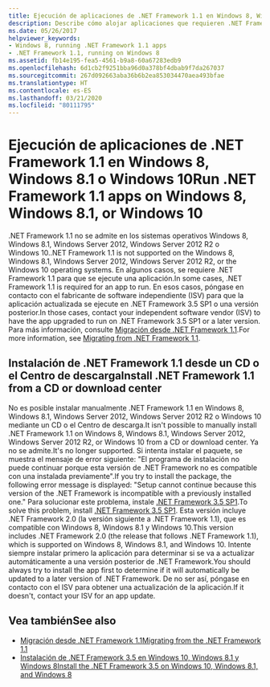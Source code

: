 ```yaml
---
title: Ejecución de aplicaciones de .NET Framework 1.1 en Windows 8, Windows 8.1 o Windows 10
description: Describe cómo alojar aplicaciones que requieren .NET Framework 1.1, que ya no se admiten en muchas versiones del sistema operativo Windows.
ms.date: 05/26/2017
helpviewer_keywords:
- Windows 8, running .NET Framework 1.1 apps
- .NET Framework 1.1, running on Windows 8
ms.assetid: fb14e195-fea5-4561-b9a8-60a67283edb9
ms.openlocfilehash: 6d1cb2f9251bba96d0a378bf4dbab9f7da267037
ms.sourcegitcommit: 267d092663aba36b6b2ea853034470aea493bfae
ms.translationtype: HT
ms.contentlocale: es-ES
ms.lasthandoff: 03/21/2020
ms.locfileid: "80111795"
---
```

# <a name="run-net-framework-11-apps-on-windows-8-windows-81-or-windows-10"></a><span data-ttu-id="578dc-103">Ejecución de aplicaciones de .NET Framework 1.1 en Windows 8, Windows 8.1 o Windows 10</span><span class="sxs-lookup"><span data-stu-id="578dc-103">Run .NET Framework 1.1 apps on Windows 8, Windows 8.1, or Windows 10</span></span>

<span data-ttu-id="578dc-104">.NET Framework 1.1 no se admite en los sistemas operativos Windows 8, Windows 8.1, Windows Server 2012, Windows Server 2012 R2 o Windows 10.</span><span class="sxs-lookup"><span data-stu-id="578dc-104">.NET Framework 1.1 is not supported on the Windows 8, Windows 8.1, Windows Server 2012, Windows Server 2012 R2, or the Windows 10 operating systems.</span></span> <span data-ttu-id="578dc-105">En algunos casos, se requiere .NET Framework 1.1 para que se ejecute una aplicación.</span><span class="sxs-lookup"><span data-stu-id="578dc-105">In some cases, .NET Framework 1.1 is required for an app to run.</span></span> <span data-ttu-id="578dc-106">En esos casos, póngase en contacto con el fabricante de software independiente (ISV) para que la aplicación actualizada se ejecute en .NET Framework 3.5 SP1 o una versión posterior.</span><span class="sxs-lookup"><span data-stu-id="578dc-106">In those cases, contact your independent software vendor (ISV) to have the app upgraded to run on .NET Framework 3.5 SP1 or a later version.</span></span> <span data-ttu-id="578dc-107">Para más información, consulte [Migración desde .NET Framework 1.1](../migration-guide/migrating-from-the-net-framework-1-1.md).</span><span class="sxs-lookup"><span data-stu-id="578dc-107">For more information, see [Migrating from .NET Framework 1.1](../migration-guide/migrating-from-the-net-framework-1-1.md).</span></span>

## <a name="install-net-framework-11-from-a-cd-or-download-center"></a><span data-ttu-id="578dc-108">Instalación de .NET Framework 1.1 desde un CD o el Centro de descarga</span><span class="sxs-lookup"><span data-stu-id="578dc-108">Install .NET Framework 1.1 from a CD or download center</span></span>

<span data-ttu-id="578dc-109">No es posible instalar manualmente .NET Framework 1.1 en Windows 8, Windows 8.1, Windows Server 2012, Windows Server 2012 R2 o Windows 10 mediante un CD o el Centro de descarga.</span><span class="sxs-lookup"><span data-stu-id="578dc-109">It isn't possible to manually install .NET Framework 1.1 on Windows 8, Windows 8.1, Windows Server 2012, Windows Server 2012 R2, or Windows 10 from a CD or download center.</span></span> <span data-ttu-id="578dc-110">Ya no se admite.</span><span class="sxs-lookup"><span data-stu-id="578dc-110">It's no longer supported.</span></span> <span data-ttu-id="578dc-111">Si intenta instalar el paquete, se muestra el mensaje de error siguiente: "El programa de instalación no puede continuar porque esta versión de .NET Framework no es compatible con una instalada previamente".</span><span class="sxs-lookup"><span data-stu-id="578dc-111">If you try to install the package, the following error message is displayed: "Setup cannot continue because this version of the .NET Framework is incompatible with a previously installed one."</span></span> <span data-ttu-id="578dc-112">Para solucionar este problema, instale [.NET Framework 3.5 SP1](https://www.microsoft.com/download/details.aspx?id=22).</span><span class="sxs-lookup"><span data-stu-id="578dc-112">To solve this problem, install [.NET Framework 3.5 SP1](https://www.microsoft.com/download/details.aspx?id=22).</span></span> <span data-ttu-id="578dc-113">Esta versión incluye .NET Framework 2.0 (la versión siguiente a .NET Framework 1.1), que es compatible con Windows 8, Windows 8.1 y Windows 10.</span><span class="sxs-lookup"><span data-stu-id="578dc-113">This version includes .NET Framework 2.0 (the release that follows .NET Framework 1.1), which is supported on Windows 8, Windows 8.1, and Windows 10.</span></span> <span data-ttu-id="578dc-114">Intente siempre instalar primero la aplicación para determinar si se va a actualizar automáticamente a una versión posterior de .NET Framework.</span><span class="sxs-lookup"><span data-stu-id="578dc-114">You should always try to install the app first to determine if it will automatically be updated to a later version of .NET Framework.</span></span> <span data-ttu-id="578dc-115">De no ser así, póngase en contacto con el ISV para obtener una actualización de la aplicación.</span><span class="sxs-lookup"><span data-stu-id="578dc-115">If it doesn't, contact your ISV for an app update.</span></span>

## <a name="see-also"></a><span data-ttu-id="578dc-116">Vea también</span><span class="sxs-lookup"><span data-stu-id="578dc-116">See also</span></span>

- [<span data-ttu-id="578dc-117">Migración desde .NET Framework 1.1</span><span class="sxs-lookup"><span data-stu-id="578dc-117">Migrating from the .NET Framework 1.1</span></span>](../migration-guide/migrating-from-the-net-framework-1-1.md)
- [<span data-ttu-id="578dc-118">Instalación de .NET Framework 3.5 en Windows 10, Windows 8.1 y Windows 8</span><span class="sxs-lookup"><span data-stu-id="578dc-118">Install the .NET Framework 3.5 on Windows 10, Windows 8.1, and Windows 8</span></span>](dotnet-35-windows-10.md)
